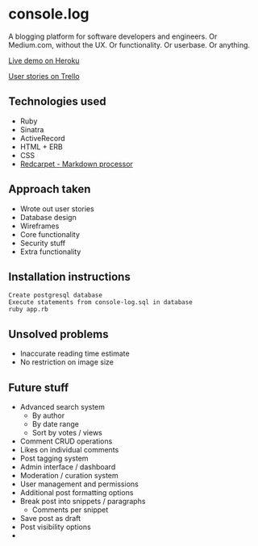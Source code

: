 # console.log

A blogging platform for software developers and engineers.
Or Medium.com, without the UX. Or functionality. Or userbase. Or anything.

[Live demo on Heroku](http://console-log.herokuapp.com/)

[User stories on Trello](https://trello.com/b/YrmDaA5q/wdi-console-log)

## Technologies used
- Ruby
- Sinatra
- ActiveRecord
- HTML + ERB
- CSS
- [Redcarpet - Markdown processor](https://github.com/vmg/redcarpet)

## Approach taken
- Wrote out user stories
- Database design
- Wireframes
- Core functionality
- Security stuff
- Extra functionality

## Installation instructions
```
Create postgresql database
Execute statements from console-log.sql in database
ruby app.rb
```

## Unsolved problems
- Inaccurate reading time estimate
- No restriction on image size

## Future stuff
- Advanced search system
  - By author
  - By date range
  - Sort by votes / views
- Comment CRUD operations
- Likes on individual comments
- Post tagging system
- Admin interface / dashboard
- Moderation / curation system
- User management and permissions
- Additional post formatting options
- Break post into snippets / paragraphs
  - Comments per snippet
- Save post as draft
- Post visibility options
-
